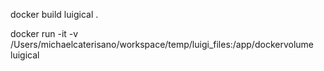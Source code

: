 docker build luigical .

docker run -it -v /Users/michaelcaterisano/workspace/temp/luigi_files:/app/dockervolume luigical
